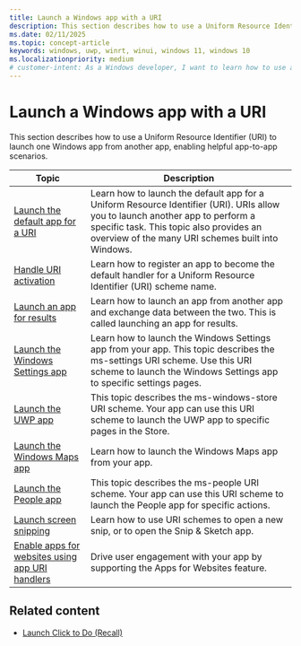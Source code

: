 ```yaml
---
title: Launch a Windows app with a URI
description: This section describes how to use a Uniform Resource Identifier (URI) to launch one Windows app from another app.
ms.date: 02/11/2025
ms.topic: concept-article
keywords: windows, uwp, winrt, winui, windows 11, windows 10
ms.localizationpriority: medium
# customer-intent: As a Windows developer, I want to learn how to use a Uniform Resource Identifier (URI) to launch one Windows app from another app.
---
```


# Launch a Windows app with a URI

This section describes how to use a Uniform Resource Identifier (URI) to launch one Windows app from another app, enabling helpful app-to-app scenarios.

| Topic | Description |
|-------|-------------|
| [Launch the default app for a URI](launch-default-app.md) | Learn how to launch the default app for a Uniform Resource Identifier (URI). URIs allow you to launch another app to perform a specific task. This topic also provides an overview of the many URI schemes built into Windows. |
| [Handle URI activation](handle-uri-activation.md) | Learn how to register an app to become the default handler for a Uniform Resource Identifier (URI) scheme name. |
| [Launch an app for results](/windows/uwp/launch-resume/how-to-launch-an-app-for-results) | Learn how to launch an app from another app and exchange data between the two. This is called launching an app for results. |
| [Launch the Windows Settings app](launch-settings-app.md) | Learn how to launch the Windows Settings app from your app. This topic describes the ms-settings URI scheme. Use this URI scheme to launch the Windows Settings app to specific settings pages. |
| [Launch the UWP app](launch-store-app.md) | This topic describes the ms-windows-store URI scheme. Your app can use this URI scheme to launch the UWP app to specific pages in the Store. |
| [Launch the Windows Maps app](launch-maps-app.md) | Learn how to launch the Windows Maps app from your app. |
| [Launch the People app](launch-people-apps.md) | This topic describes the ms-people URI scheme. Your app can use this URI scheme to launch the People app for specific actions. |
| [Launch screen snipping](launch-screen-snipping.md) | Learn how to use URI schemes to open a new snip, or to open the Snip & Sketch app. |
| [Enable apps for websites using app URI handlers](web-to-app-linking.md) | Drive user engagement with your app by supporting the Apps for Websites feature. |

## Related content

- [Launch Click to Do (Recall)](/windows/ai/apis/recall#launch-click-to-do)
